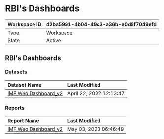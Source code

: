 



# RBI's Dashboards

|Workspace ID|d2ba5991-4b04-49c3-a36b-e0d6f7049efd|
| :--- | :--- |
|Type|Workspace|
|State|Active|

## RBI's Dashboards

### Datasets

|Dataset Name|Last Modified|
| :--- | :--- |
|[IMF Weo Dashboard_v2](../Datasets/IMF-Weo-Dashboard_v2.md)|April 22, 2022 12:13:47|

### Reports

|Report Name|Last Modified|
| :--- | :--- |
|[IMF Weo Dashboard_v2](../Reports/IMF-Weo-Dashboard_v2.md)|May 03, 2023 06:46:49|
